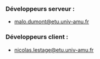### Développeurs serveur :
* malo.dumont@etu.univ-amu.fr

### Développeurs client :
* nicolas.lestage@etu.univ-amu.fr